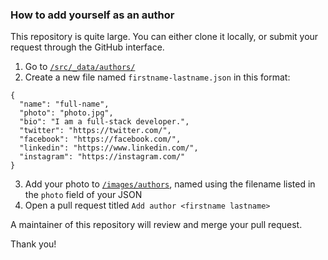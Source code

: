 ### How to add yourself as an author

This repository is quite large. You can either clone it locally, or submit your request through the GitHub interface.

1. Go to [`/src/_data/authors/`](/src/_data/authors/)
2. Create a new file named `firstname-lastname.json` in this format:

```
{
  "name": "full-name",
  "photo": "photo.jpg",
  "bio": "I am a full-stack developer.",
  "twitter": "https://twitter.com/",
  "facebook": "https://facebook.com/",
  "linkedin": "https://www.linkedin.com/",
  "instagram": "https://instagram.com/"
}
```

3. Add your photo to [`/images/authors`](/images/authors), named using the filename listed in the `photo` field of your JSON
4. Open a pull request titled `Add author <firstname lastname>`

A maintainer of this repository will review and merge your pull request.

Thank you!
